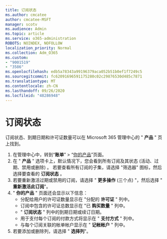 ```yaml
---
title: 订阅状态
ms.author: cmcatee
author: cmcatee-MSFT
manager: scotv
ms.audience: Admin
ms.topic: article
ms.service: o365-administration
ROBOTS: NOINDEX, NOFOLLOW
localization_priority: Normal
ms.collection: Adm_O365
ms.custom:
- "9001519"
- "3586"
ms.openlocfilehash: edb5a78343a99196379aca052b51b0ef1f7249c5
ms.sourcegitcommit: fc62091696591175280c02c29876530d485c7871
ms.translationtype: MT
ms.contentlocale: zh-CN
ms.lasthandoff: 09/26/2020
ms.locfileid: "48286948"
---
```

# <a name="subscription-status"></a>订阅状态

订阅状态、到期日期和许可证数量可以在 Microsoft 365 管理中心的 " **产品** " 页上找到。

1. 在管理中心中，转到“**账单**” > “[你的产品](https://go.microsoft.com/fwlink/p/?linkid=842054)”页面。
2. 在 " **产品** " 选项卡上，默认情况下，您会看到所有订阅及其状态 (活动、过期、禁用或删除) 。 若要查看所有订阅的子集，请选择 "筛选器" 图标，然后选择要查看的 **订阅状态** 。
3. 若要重新激活过期或禁用的订阅，请选择 " **更多操作** (三个点) "，然后选择 " **重新激活此订阅**"。
4. " **你的产品** " 页面还会显示以下信息：
    - 分配给用户的许可证数量显示在 "分配的 **许可证** " 列中。
    - 订阅中包含的许可证总数显示在 "已 **购买数量** " 列中。
    - " **订阅状态** " 列中的到期日期或续订日期。
    - 用于支付每个订阅的付款方式将显示在 " **支付方式** " 列中。
    - 与每个订阅关联的帐单帐户显示在 " **记帐帐户** " 列中。
5. 若要添加或删除列，请选择 " **选择列**"。